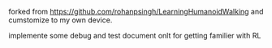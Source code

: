 forked from https://github.com/rohanpsingh/LearningHumanoidWalking
and cumstomize to my own device.

implemente some debug and test document onlt for getting familier with RL


